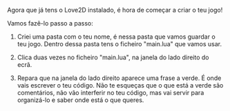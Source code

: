 
Agora que já tens o Love2D instalado, é hora de começar a criar o 
teu jogo!

Vamos fazê-lo passo a passo:

1. Criei uma pasta com o teu nome, é nessa pasta que vamos guardar 
o teu jogo. 
Dentro dessa pasta tens o ficheiro "main.lua" que vamos usar.

2. Clica duas vezes no ficheiro "main.lua", na janela do lado 
direito do ecrã.

3. Repara que na janela do lado direito aparece uma frase a verde. É onde vais 
escrever o teu código. Não te esqueças que o que está a verde são 
comentários, não vão interferir no teu código, mas vai servir para 
organizá-lo e saber onde está o que queres.